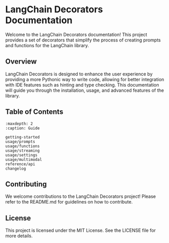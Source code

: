 # LangChain Decorators Documentation

Welcome to the LangChain Decorators documentation! This project provides a set of decorators that simplify the process of creating prompts and functions for the LangChain library.

## Overview

LangChain Decorators is designed to enhance the user experience by providing a more Pythonic way to write code, allowing for better integration with IDE features such as hinting and type checking. This documentation will guide you through the installation, usage, and advanced features of the library.

## Table of Contents
```{toctree}
:maxdepth: 2
:caption: Guide

getting-started
usage/prompts
usage/functions
usage/streaming
usage/settings
usage/multimodal
reference/api
changelog
```

## Contributing

We welcome contributions to the LangChain Decorators project! Please refer to the README.md for guidelines on how to contribute.

## License

This project is licensed under the MIT License. See the LICENSE file for more details.